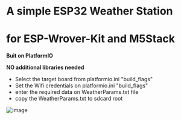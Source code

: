 # A simple ESP32 Weather Station 
# for ESP-Wrover-Kit and M5Stack

**Buit on PlatformIO**

**NO additional libraries needed**

- Select the target board from platformio.ini "build_flags"
- Set the Wifi credentials on platformio.ini "build_flags"
- enter the required data on WeatherParams.txt file
- copy the WeatherParams.txt to sdcard root

![image](https://raw.githubusercontent.com/botofancalin/M5Stack-MultiApp-Advanced/master/MultiAppImgs/Weather1.jpg)